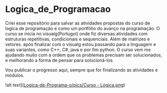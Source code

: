 # Logica_de_Programacao

Criei esse repositório para salvar as atividades propostas do curso de logica de programação e como um portfólio do avanço na programação. 
O curso se inicia no visualg(Portugol) onde fiz diversas atividades com estruturas repetitivas, condicionais e sequenciais. Além de matrizes e vetores. após finalizar com o visualg estou passando para a linguagem e suas variantes, como C++, C#, java e por fim python. 
O curso vem me ajudando muito com a ordem que os problemas precisam ser solucionados, e melhorando a forma de pensar para solucioná-los.

Vou publicar o progresso aqui, sempre que for finalizando as atividades e módulos.   

!alt text]([Logica-de-Programa-o/pics/Curso - Lógica.png](https://github.com/LucasChagasLima/Logica-de-Programa-o/blob/main/pics/Curso%20-%20L%C3%B3gica.png))
